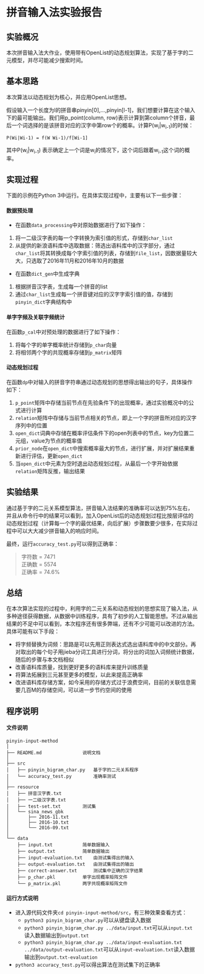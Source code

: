 # 拼音输入法实验报告

## 实验概况
本次拼音输入法大作业，使用带有OpenList的动态规划算法，实现了基于字的二元模型，并尽可能减少搜索时间。

## 基本思路
本次算法以动态规划为核心，并应用OpenList思想。

假设输入一个长度为l的拼音串pinyin[0],…,pinyin[l-1]，我们想要计算在这个输入下的最可能输出。我们用p_point(column, row)表示计算到第column个拼音，最后一个词选择的是该拼音对应的汉字中第row个的概率。计算P(w<sub>i</sub>|w<sub>i-1</sub>)的时候：

```
P(Wi|Wi-1) = f(W Wi-1)/f[Wi-1]
```

其中P(w<sub>i</sub>|w<sub>i-1</sub>) 表示确定上一个词是w<sub>i</sub>的情况下，这个词后跟着w<sub>i-1</sub>这个词的概率。

## 实现过程
下面的示例在Python 3中运行。在具体实现过程中，主要有以下一些步骤：

#### 数据预处理
* 在函数`data_processing`中对原始数据进行了如下操作：

1. 将一二级汉字表的每一个字转换为索引值的形式，存储到`char_list`
2. 从提供的新浪语料库中选取数据：筛选出语料库中的汉字部分，通过`char_list`将其转换成每个字索引值的列表，存储到`file_list`，因数据量较大大，只选取了2016年11月和2016年10月的数据

* 在函数`dict_gen`中生成字典

1. 根据拼音汉字表，生成每一个拼音的list
2. 通过`char_list`生成每一个拼音键对应的汉字字索引值的值，存储到`pinyin_dict`字典结构中

#### 单字字频及关联字频统计
在函数`p_cal`中对预处理的数据进行了如下操作：

1. 将每个字的单字概率统计存储到`p_char`向量
2. 将相邻两个字的共现概率存储到`p_matrix`矩阵

#### 动态规划过程
在函数`dp`中对输入的拼音字符串通过动态规划的思想得出输出的句子，具体操作如下：

1. `p_point`矩阵中存储当前节点在先验条件下的出现概率，通过实验概况中的公式进行计算
2. `relation`矩阵中存储与当前节点相关的节点，即上一个字的拼音所对应的汉字序列中的位置
3. `open_dict`词典中存储在概率评估条件下的open列表中的节点，key为位置二元组，value为节点的概率值
4. `prior_node`在`open_dict`中搜索概率最大的节点，进行扩展，并对扩展结果重新进行评估，更新`open_dict`
5. 当`open_dict`中元素为空时退出动态规划过程，从最后一个字开始依据`relation`矩阵反推，输出结果

## 实验结果
通过基于字的二元关系模型算法，拼音输入法结果的准确率可以达到75%左右，并且从命令行中的结果可以看到，加入OpenList后的动态规划过程比按层评估的动态规划过程（计算每一个字的最优结果，向后扩展）步骤数要少很多，在实际过程中可以大大减少拼音输入的响应时间。

最终，运行```accuracy_test.py```可以得到正确率：
>字符数 = 7471<br/>
>正确数 = 5574<br/>
>正确率 = 74.6%<br/>

## 总结
在本次算法实现的过程中，利用字的二元关系和动态规划的思想实现了输入法，从多种途径获得数据，从数据中训练程序，具有了初步的人工智能思想。不过从输出结果的不足中可以看到，本次程序还有很多弊端，还有不少可能可以改进的方法。具体可能有以下手段：

* 将字频替换为词频：思路是可以先用正则表达式选出语料库中的中文部分。再对取出的每个句子用jieba分词工具进行分词，将分出的词加入词频统计数据，随后的步骤与本文档相似
* 改善语料库质量，找到更好更多的语料库来提升训练质量
* 将算法拓展到三元甚至更多的模型，以此来提高正确率
* 改进语料库存储方案，如今采用的存储方式过于浪费空间，目前的关联信息需要几百M的存储空间，可以进一步节约空间的使用

## 程序说明
#### 文件说明
```
pinyin-input-method
│
├── README.md 				说明文档
│
├── src
│	├── pinyin_bigram_char.py 	基于字的二元关系程序
│	└── accuracy_test.py 		准确率测试
│
├── resource
│	├── 拼音汉字表.txt
│	├── 一二级汉字表.txt
│	├── test-set.txt 		测试集
│	└── sina_news_gbk
│		├── 2016-11.txt
│		├── 2016-10.txt
│		└── 2016-09.txt
│
└── data
	├── input.txt 			简单数据输入
	├── output.txt 			简单数据输出
	├── input-evaluation.txt 	由测试集得出的输入
	├── output-evaluation.txt 	由测试集得出的输出
	├── correct-answer.txt 		测试集中正确的汉字结果
	├── p_char.pkl 			单字出现概率矩阵文件
	└── p_matrix.pkl 		两字共现概率矩阵文件
```
#### 运行方式说明
* 进入源代码文件夹```cd pinyin-input-method/src```，有三种效果查看方式：
	* ```python3 pinyin_bigram_char.py```可以从键盘读入数据
	* ```python3 pinyin_bigram_char.py ../data/input.txt```可以从```input.txt```读入数据输出到```output.txt```	
	* ```python3 pinyin_bigram_char.py ../data/input-evaluation.txt ../data/output-evaluation.txt```可以从```input-evaluation.txt```读入数据输出到```output.txt-evaluation```
* ```python3 accuracy_test.py```可以得出算法在测试集下的正确率